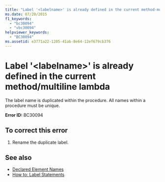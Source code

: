 ```yaml
---
title: "Label '<labelname>' is already defined in the current method-multiline lambda"
ms.date: 07/20/2015
f1_keywords: 
  - "bc30094"
  - "vbc30094"
helpviewer_keywords: 
  - "BC30094"
ms.assetid: e3771a22-1205-41ab-8e64-12ef679cb376
---
```

# Label '\<labelname>' is already defined in the current method/multiline lambda
The label name is duplicated within the procedure. All names within a procedure must be unique.  
  
 **Error ID:** BC30094  
  
## To correct this error  
  
1.  Rename the duplicate label.  
  
## See also
- [Declared Element Names](../../visual-basic/programming-guide/language-features/declared-elements/declared-element-names.md)
- [How to: Label Statements](../../visual-basic/programming-guide/program-structure/how-to-label-statements.md)
